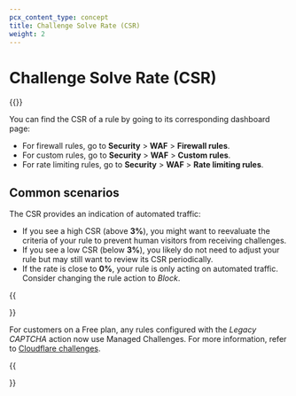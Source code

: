 ```yaml
---
pcx_content_type: concept
title: Challenge Solve Rate (CSR)
weight: 2
---
```


# Challenge Solve Rate (CSR)

{{<render file="_challenge-solve-rate.md">}}

You can find the CSR of a rule by going to its corresponding dashboard page:

* For firewall rules, go to **Security** > **WAF** > **Firewall rules**.
* For custom rules, go to **Security** > **WAF** > **Custom rules**.
* For rate limiting rules, go to **Security** > **WAF** > **Rate limiting rules**.

## Common scenarios

The CSR provides an indication of automated traffic:

- If you see a high CSR (above **3%**), you might want to reevaluate the criteria of your rule to prevent human visitors from receiving challenges.
- If you see a low CSR (below **3%**), you likely do not need to adjust your rule but may still want to review its CSR periodically.
- If the rate is close to **0%**, your rule is only acting on automated traffic. Consider changing the rule action to _Block_.

{{<Aside type="warning" header="Important">}}

For customers on a Free plan, any rules configured with the _Legacy CAPTCHA_ action now use Managed Challenges. For more information, refer to [Cloudflare challenges](/fundamentals/get-started/concepts/cloudflare-challenges/).

{{</Aside>}}
